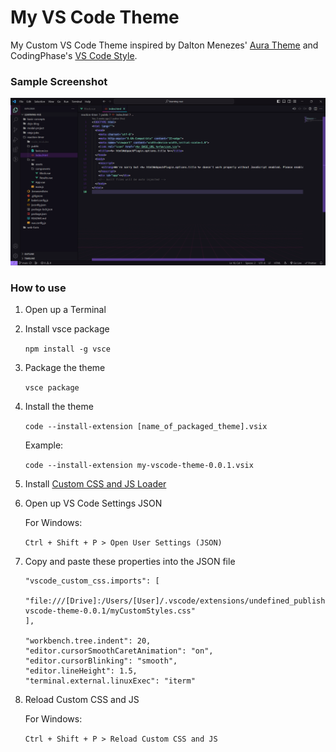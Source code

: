 # My VS Code Theme

My Custom VS Code Theme inspired by Dalton Menezes' [Aura Theme](https://github.com/daltonmenezes/aura-theme)
and CodingPhase's [VS Code Style](https://github.com/codingphasedotcom/codingphase-style-vs-code).

### Sample Screenshot

![Sample](sample.png)

### How to use

1. Open up a Terminal

2. Install vsce package

   `npm install -g vsce`

3. Package the theme

   `vsce package`

4. Install the theme

   `code --install-extension [name_of_packaged_theme].vsix`

   Example:

   `code --install-extension my-vscode-theme-0.0.1.vsix`

5. Install [Custom CSS and JS Loader](https://github.com/be5invis/vscode-custom-css)

6. Open up VS Code Settings JSON

   For Windows:

   `Ctrl + Shift + P > Open User Settings (JSON)`

7. Copy and paste these properties into the JSON file

   ```
   "vscode_custom_css.imports": [
   	"file:///[Drive]:/Users/[User]/.vscode/extensions/undefined_publisher.my-vscode-theme-0.0.1/myCustomStyles.css"
   ],

   "workbench.tree.indent": 20,
   "editor.cursorSmoothCaretAnimation": "on",
   "editor.cursorBlinking": "smooth",
   "editor.lineHeight": 1.5,
   "terminal.external.linuxExec": "iterm"
   ```

8. Reload Custom CSS and JS

   For Windows:

   `Ctrl + Shift + P > Reload Custom CSS and JS`
